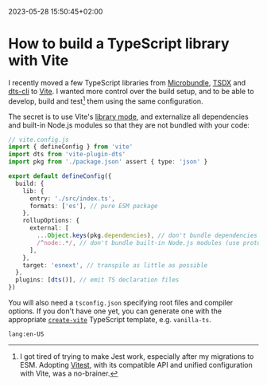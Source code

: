 2023-05-28 15:50:45+02:00
# How to build a TypeScript library with Vite

I recently moved a few TypeScript libraries from [Microbundle](https://github.com/developit/microbundle), [TSDX](https://github.com/jaredpalmer/tsdx) and [dts-cli](https://github.com/weiran-zsd/dts-cli) to [Vite](https://vitejs.dev/). I wanted more control over the build setup, and to be able to develop, build and test[^1] them using the same configuration.

The secret is to use Vite's [library mode](https://vitejs.dev/guide/build.html#library-mode), and externalize all dependencies and built-in Node.js modules so that they are not bundled with your code:

```ts
// vite.config.js
import { defineConfig } from 'vite'
import dts from 'vite-plugin-dts'
import pkg from './package.json' assert { type: 'json' }

export default defineConfig({
  build: {
    lib: {
      entry: './src/index.ts',
      formats: ['es'], // pure ESM package
    },
    rollupOptions: {
      external: [
        ...Object.keys(pkg.dependencies), // don't bundle dependencies
        /^node:.*/, // don't bundle built-in Node.js modules (use protocol imports!)
      ],
    },
    target: 'esnext', // transpile as little as possible
  },
  plugins: [dts()], // emit TS declaration files
})
```

You will also need a `tsconfig.json` specifying root files and compiler options. If you don't have one yet, you can generate one with the appropriate [`create-vite`](https://www.npmjs.com/package/create-vite) TypeScript template, e.g. `vanilla-ts`.

[^1]: I got tired of trying to make Jest work, especially after my migrations to ESM. Adopting [Vitest](https://vitest.dev/), with its compatible API and unified configuration with Vite, was a no-brainer.

`lang:en-US`
